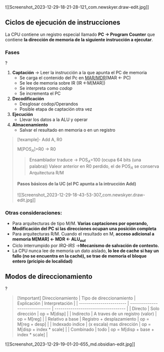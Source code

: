 ![[Screenshot_2023-12-29-18-21-28-121_com.newskyer.draw-edit.jpg]]

## Ciclos de ejecución de instrucciones

La CPU contiene un registro especial llamado **PC -> Program Counter** que contiene **la dirección de memoria de la siguiente instrucción a ejecutar**.
### Fases
?
1. **Captación** -> Leer la instrucción a la que apunta el PC de memoria
	- Se carga el contenido del Pc en [MAR/MDR](https://es.m.wikipedia.org/wiki/Registro_MAR)(MAR <- PC)
	- Se lee de memoria sobre IR (IR <-M\[MAR])
	- Se interpreta como *codop*
	- Se incrementa el PC
2. **Decodificación**
	- Desglosar codop/Operandos
	- Posible etapa de captación otra vez
3. **Ejecución**
	- Llevar los datos a la ALU y operar 
4. **Almacenamiento**
	- Salvar el resultado en memoria o en un registro

> [!example]- Add A, R0
> 
> M[POS$_A$]+R0 -> R0
> > Ensamblador traduce -> POS$_A$=100 (ocupa 64 bits (una palabra))
> > Valeor anterior en R0 perdido, el de POS$_A$ se conserva
> > Arquitectura R/M
> #### Pasos básicos de la UC (el PC apunta a la intrucción Add)
> ![[Screenshot_2023-12-29-18-43-53-307_com.newskyer.draw-edit.jpg]]

### Otras consideraciones:
- Para arquitecturas de tipo M/M. **Varias captaciones por operando, Modificación del PC si las direcciones ocupan una posición completa**
- Para arquitecturas R/M. Cuando el resultado en M, **acceso adicional a memoria M\[MAR] <- MDR <- ALU$_{out}$**
- Ciclo interrumpido por *IRQ-IRS* ->**Mecanismo de salvación de contexto.**
- La CPU nunca lee de memoria un dato aislado, **lo lee de cache si hay un fallo (no se encuentra en la caché), se trae de memoria el bloque entero (pricipio de localidad)**

## Modos de direccionamiento
?
> [!important] Direccionamiento
> | Tipo de direccionamiento | Explicación                     | Interpretación                       |
> | ------------------------ | ------------------------------- | ------------------------------------ |
> | Directo                  | Solo dirección                  | op = M\[disp]                        |
> | Indirecto                | A traves de un registro (valor) | op = M\[reg]                         |
> | Relativo a base          | Registro + desplazamiento       | op = M\[reg + desp]                  |
> | Indexado indice          | (x escala) mas dirección        | op = M\[disp + index * scale]        |
> | Combinado                | todo                            | op = M\[disp + base + index * scale] |
> 
> 

![[Screenshot_2023-12-29-19-01-20-655_md.obsidian-edit.jpg]]

